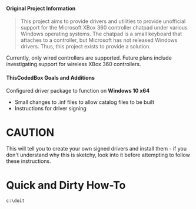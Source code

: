 #### Original Project Information

> This project aims to provide drivers and utilities to provide unofficial support for the Microsoft XBox 360 controller chatpad under various Windows operating systems.  The chatpad is a small keyboard that attaches to a controller, but Microsoft has not released Windows drivers.  Thus, this project exists to provide a solution.

Currently, only wired controllers are supported.  Future plans include investigating support for wireless XBox 360 controllers.

#### ThisCodedBox Goals and Additions

Configured driver package to function on **Windows 10 x64**
- Small changes to .inf files to allow catalog files to be built
- Instructions for driver signing

# CAUTION

This will tell you to create your own signed drivers and install them - if you don't understand why this is sketchy, look into it before attempting to follow these instructions.

# Quick and Dirty How-To

	c:\doit

